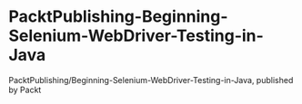 # PacktPublishing-Beginning-Selenium-WebDriver-Testing-in-Java
PacktPublishing/Beginning-Selenium-WebDriver-Testing-in-Java, published by Packt
